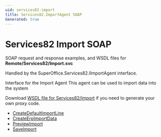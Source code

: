 ```yaml
---
uid: services82-import
title: Services82.ImportAgent SOAP
Generated: true
---
```


# Services82 Import SOAP

SOAP request and response examples, and WSDL files for **Remote/Services82/Import.svc**

Handled by the <see cref="T:SuperOffice.Services82.IImportAgent">SuperOffice.Services82.IImportAgent</see> interface.

Interface for the Import Agent
This agent can be used to import data into the system

Download [WSDL file for Services82/Import](../Services82-Import.md) if you need to generate your own proxy code.

* [CreateDefaultImportLine](CreateDefaultImportLine.md)
* [CreateErpImportData](CreateErpImportData.md)
* [PreviewImport](PreviewImport.md)
* [SaveImport](SaveImport.md)
